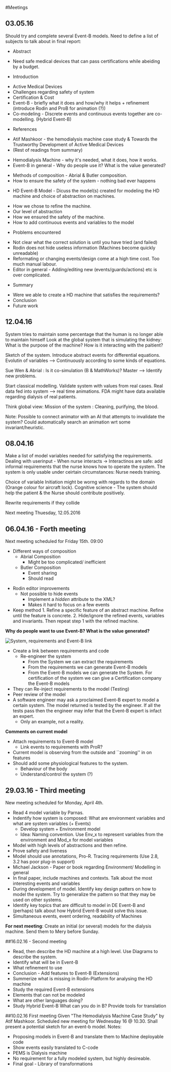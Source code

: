 #Meetings

## 03.05.16
Should try and complete several Event-B models. Need to define a list of subjects to talk about in final report:
 - Abstract
  * Need safe medical devices that can pass certifications while abeiding by a budget.
 - Introduction
  * Active Medical Devices
   * Challenges regarding safety of system
   * Certification & Cost
  * Event-B - briefly what it does and how/why it helps + refinement (introduce Rodin and ProB for animation (?))
  * Co-modeling - Discrete events and continuous events together are co-modelling. (Hybrid Event-B)
 - References
  * Atif Mashkoor - the hemodialysis machine case study & Towards the Trustworthy Development of Active Medical Devices
  * (Rest of readings from summary)
 - Hemodialysis Machine - why it's needed, what it does, how it works.
 - Event-B in general - Why do people use it? What is the value generated?
  * Methods of composition - Abrial & Butler composition.
  * How to ensure the safety of the system - nothing bad ever happens
 - HD Event-B Model - Dicuss the model(s) created for modeling the HD machine and choice of abstraction on machines.
  * How we chose to refine the machine.
  * Our level of abstraction
  * How we ensured the safety of the machine.
  * How to add continuous events and variables to the model
 - Problems encountered
  * Not clear what the correct solution is until you have tried (and failed)
  * Rodin does not hide useless information (Machines become quickly unreadable)
  * Reformating or changing events/design come at a high time cost. Too much manual labour.
  * Editor in general - Adding/editing new (events/guards/actions) etc is over complicated.
 - Summary
  * Were we able to create a HD machine that satisfies the requirements?
  * Conclusion
  * Future work

  



## 12.04.16
System tries to maintain some percentage that the human is no longer able to maintain himself
Look at the global system that is simulating the kidney: What is the purpose of the machine? How is it interacting with the paitient?

Sketch of the system.
Introduce abstract events for differential equations. Evolutin of variables --> Continuously according to some kinds of equations. 

Sue Wen & Abrial : Is it co-simulation (B & MathWorks)?
Master --> Identify new problems. 

Start classical modelling. Validate system with values from real cases. Real data fed into system --> real time animations. FDA might have data available regarding dialysis of real patients.

Think global view: Mission of the system : Cleaning, purifying, the blood.

Note: Possible to connect animator with an AI that attempts to invalidate the system? Could automatically search an animation wrt some invariant/heuristic. 

## 08.04.16
Make a list of model variables needed for satisfying the requirements. 
Dealing with userinput - When nurse interacts -> Interactinos are safe: add informal requirements that the nurse knows how to operate the system. The system is only usable under ceirtain circumstances: Nurse needs training.

Choice of variable Initiation might be worng with regards to the domain (Orange colour for aircraft lock).
Cognitive science - The system should help the patient & the Nurse should contribute positively.

Rewrite requirements if they collide

Next meeting Thuesday, 12.05.2016

## 06.04.16 - Forth meeting

Next meeting scheduled for Friday 15th. 09:00

 - Different ways of composition
	* Abrial Composition
		* Might be too complicated/ inefficient
	* Butler Composition
		* Event sharing
		* Should read
* Rodin editor improvements
	* Not possible to hide events
		* Implement a *hidden* attribute to the XML?
		* Makes it hard to focus on a few events
* Keep method
         1. Refine a specific feature of an abstract machine. Refine until the feature is concrete. 
         2. Hide/ignore the refined events, variables and invariants. Then repeat step 1 with the refined machine.

**Why  do people want to use Event-B? What is the value generated?**

![System, requirements and Event-B link][SRB]
 - Create a link between requirements and code
	 - Re-engineer the system
		 - From the System we can extract the requirements
		 - From the requirements we can generate Event-B models
		 - From the Event-B models we can generate the System.
For certification of the system we can give a Certification company the Event-B models
 - They can Re-inject requirements to the model (Testing)
 - Peer review of the model
 - A software engineer may ask a proclaimed Event-B expert to model a certain system. The model returned is tested by the engineer. If all the tests pass then the engineer may infer that the Event-B expert is infact an expert.
	 - Only an example, not a reality.
 
**Comments on current model**

 - Attach requirements to Event-B model
	 - Link events to requirements with ProR?
 - Current model is observing from the outside and ``zooming'' in on features
 - Should add some physiological features to the system.
	 - Behaviour of the body
	 - Understand/control the system (?)

## 29.03.16 - Third meeting
New meeting scheduled for Monday, April 4th.
* Read 4 model variable by Parnas.
* Indentify how system is composed: What are environment variables and what are system variables (+ Events)
  * Develop system + Environment model
  * Idea: Naming convention. Use Env_x to represent variables from the environment and Mod_x for model variables
* Model with high levels of abstractions and then refine.
* Prove safety and liveness
* Model should use annotations, Pro-R. Tracing requirements (Use 2.8, 3.2 has poor plug-in support)
* Michael Jackson - Paper or book regarding Environment/ Modelling in general
* In final paper, include machines and contexts. Talk about the most interesting events and variables
* During development of model. Identify key design patters on how to model the system. Try to generalize the pattern so that they may be used on other systems.
* Identify key topics that are difficult to model in DE Event-B and (perhaps) talk about how Hybrid Event-B would solve this issue.
 * Simultaneous events, event ordering, readability of Machines
 
 **For next meeting**: Create an initial (or several) models for the dialysis machine. Send them to Mery before Sunday.

##16.02.16 - Second meeting 
* Read, then describe the HD machine at a high level. Use Diagrams to describe the system.
* Identify what will be in Event-B
* What refinement to use
* Conclusion - Add features to Event-B (Extensions)
* Summerize what is missing in Rodin-Platform for analysing the HD machine
* Study the required Event-B extensions
 * Elements that can not be modeled
  * What are other languages doing?
  * Study Hybrid Event-B
What can you do in B?
Provide tools for translation

##10.02.16 First meeting 
Given "The Hemodialysis Machine Case Study" by Atif Mashkoor. Scheduled new meeting for Wednesday 16 @ 10.30. Shall present a potential sketch for an event-b model.
Notes:
* Proposing models in Event-B and translate them to Machine deployable code
* Show events easily translated to C-code
* PEMS is Dialysis machine
* No requirement for a fully modeled system, but highly desireable.
* Final goal - Library of transformations
 
[SRB]: https://raw.githubusercontent.com/AndersCan/EventB-Thesis/master/report/latex/plantuml/SRB.png "System, Requirements and Event-B"
